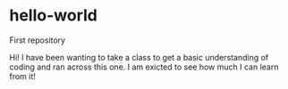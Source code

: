 # hello-world

First repository

Hi! I have been wanting to take a class to get a basic understanding of coding and ran across this one. I am exicted to see how much I can learn from it!
